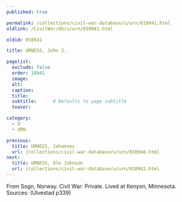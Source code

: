 ```yaml
---
published: true

permalink: /collections/civil-war-database/u/urn/010941.html
oldlink: /CivilWar/db/u/urn/010941.html

oldid: 010941

title: URNESS, John J.

pagelist:
  exclude: false
  order: 10941
  image: 
  alt:
  caption:
  title:
  subtitle:      # Defaults to page subtitle
  teaser:

category: 
  - U 
  - URN

previous:
  title: URNESS, Johannes
  url: /collections/civil-war-database/u/urn/010940.html  
next:
  title: URNESS, Ole Johnson
  url: /collections/civil-war-database/u/urn/010942.html   
---
```

From Sogn, Norway. Civil War: Private. Lived at Kenyon, Minnesota. Sources: (Ulvestad p339)